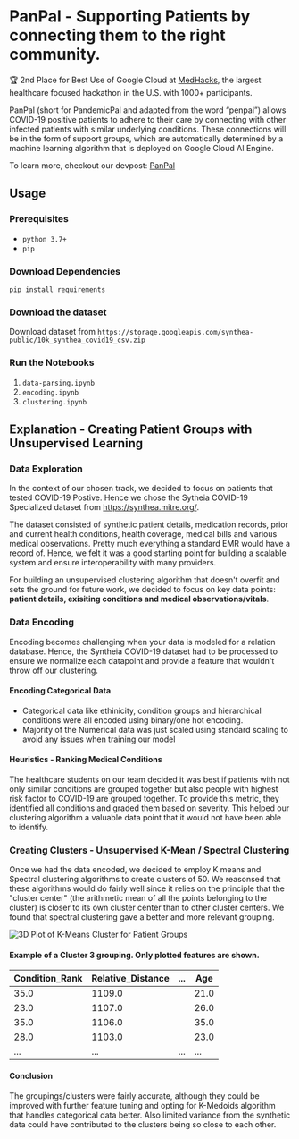 # PanPal - Supporting Patients by connecting them to the right community.
🏆 2nd Place for Best Use of Google Cloud at [MedHacks](https://medhacks2020.devpost.com/), the largest healthcare focused hackathon in the U.S. with 1000+ participants.

PanPal (short for PandemicPal and adapted from the word “penpal”) allows COVID-19 positive patients to adhere to their care by connecting with other infected patients with similar underlying conditions. These connections will be in the form of support groups, which are automatically determined by a machine learning algorithm that is deployed on Google Cloud AI Engine.

To learn more, checkout our devpost: [PanPal](https://devpost.com/software/panpal-9nbzmi) 

## Usage
### Prerequisites
- `python 3.7+`
- `pip`
### Download Dependencies

```pip install requirements```

### Download the dataset

Download dataset from `https://storage.googleapis.com/synthea-public/10k_synthea_covid19_csv.zip`

### Run the Notebooks

1. `data-parsing.ipynb`
2. `encoding.ipynb`
3. `clustering.ipynb`

## Explanation - Creating Patient Groups with Unsupervised Learning

### Data Exploration
In the context of our chosen track, we decided to focus on patients that tested COVID-19 Postive. Hence we chose the Sytheia COVID-19 Specialized dataset from https://synthea.mitre.org/. 

The dataset consisted of synthetic patient details, medication records, prior and current health conditions, health coverage, medical bills and various medical observations. Pretty much everything a standard EMR would have a record of. Hence, we felt it was a good starting point for building a scalable system and ensure interoperability with many providers. 

For building an unsupervised clustering algorithm that doesn't overfit and sets the ground for future work, we decided to focus on key data points: **patient details, exisiting conditions and medical observations/vitals**.

### Data Encoding
Encoding becomes challenging when your data is modeled for a relation database. Hence, the Syntheia COVID-19 dataset had to be processed to ensure we normalize each datapoint and provide a feature that wouldn't throw off our clustering.

#### Encoding Categorical Data
- Categorical data like ethinicity, condition groups and hierarchical conditions were all encoded using binary/one hot encoding.
- Majority of the Numerical data was just scaled using standard scaling to avoid any issues when training our model  

#### Heuristics - Ranking Medical Conditions
The healthcare students on our team decided it was best if patients with not only similar conditions are grouped together but also people with highest risk factor to COVID-19 are grouped together. To provide this metric, they identified all conditions and graded them based on severity. This helped our clustering algorithm a valuable data point that it would not have been able to identify.  

### Creating Clusters - Unsupervised K-Mean / Spectral Clustering
Once we had the data encoded, we decided to employ K means and Spectral clustering algorithms to create clusters of 50. We reasonsed that these algorithms would do fairly well since it relies on the principle that the "cluster center" (the arithmetic mean of all the points belonging to the cluster) is closer to its own cluster center than to other cluster centers. We found that spectral clustering gave a better and more relevant grouping.

![3D Plot of K-Means Cluster for Patient Groups](3d_plot.png)

#### Example of a Cluster 3 grouping. Only plotted features are shown.

| Condition_Rank | Relative_Distance | ... | Age  |
|----------------|-------------------|-----|------|
| 35.0           | 1109.0            |     | 21.0 |
| 23.0           | 1107.0            |     | 26.0 |
| 35.0           | 1106.0            |     | 35.0 |
| 28.0           | 1103.0            |     | 23.0 |
| ...            | ...               | ... | ...  |

#### Conclusion
The groupings/clusters were fairly accurate, although they could be improved with further feature tuning and opting for K-Medoids algorithm that handles categorical data better.
Also limited variance from the synthetic data could have contributed to the clusters being so close to each other.

